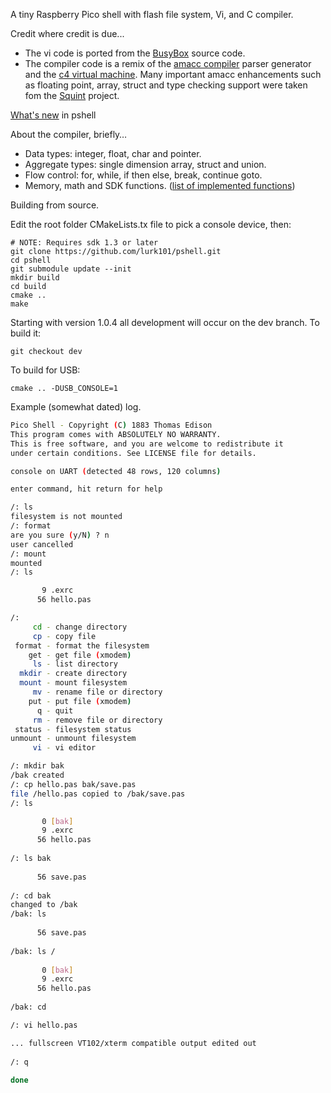 A tiny Raspberry Pico shell with flash file system, Vi, and C compiler.

[busybox]: https://www.busybox.net
[amacc compiler]: https://github.com/jserv/amacc.git
[c4 virtual machine]: https://github.com/rswier/c4.git
[Squint]: https://github.com/HPCguy/Squint.git
[list of implemented functions]: FUNCTIONS.md
[What's new]: WHATSNEW.md

Credit where credit is due...

- The vi code is ported from the [BusyBox] source code.
- The compiler code is a remix of the [amacc compiler] parser generator
and the [c4 virtual machine]. Many important amacc enhancements such as
floating point, array, struct and type checking support were taken fom
the [Squint] project.

[What's new] in pshell

About the compiler, briefly…

- Data types: integer, float, char and pointer.
- Aggregate types: single dimension array, struct and union.
- Flow control: for, while, if then else, break, continue goto.
- Memory, math and SDK functions. ([list of implemented functions])

Building from source.

Edit the root folder CMakeLists.tx file to pick a console device, then:

```
# NOTE: Requires sdk 1.3 or later
git clone https://github.com/lurk101/pshell.git
cd pshell
git submodule update --init
mkdir build
cd build
cmake ..
make
```
Starting with version 1.0.4 all development will occur on the dev branch. To build it:
```
git checkout dev
```
To build for USB:
```
cmake .. -DUSB_CONSOLE=1
```

Example (somewhat dated) log.

```sh
Pico Shell - Copyright (C) 1883 Thomas Edison
This program comes with ABSOLUTELY NO WARRANTY.
This is free software, and you are welcome to redistribute it
under certain conditions. See LICENSE file for details.

console on UART (detected 48 rows, 120 columns)

enter command, hit return for help

/: ls
filesystem is not mounted
/: format
are you sure (y/N) ? n
user cancelled
/: mount 
mounted
/: ls

       9 .exrc
      56 hello.pas

/:             
     cd - change directory
     cp - copy file
 format - format the filesystem
    get - get file (xmodem)
     ls - list directory
  mkdir - create directory
  mount - mount filesystem
     mv - rename file or directory
    put - put file (xmodem)
      q - quit
     rm - remove file or directory
 status - filesystem status
unmount - unmount filesystem
     vi - vi editor

/: mkdir bak
/bak created
/: cp hello.pas bak/save.pas
file /hello.pas copied to /bak/save.pas
/: ls

       0 [bak]
       9 .exrc
      56 hello.pas
                                                                                                                        
/: ls bak                                                                                                               
                                                                                                                        
      56 save.pas                                                                                                       
                                                                                                                        
/: cd bak                                                                                                               
changed to /bak                                                                                                         
/bak: ls                                                                                                                
                                                                                                                        
      56 save.pas                                                                                                       
                                                                                                                        
/bak: ls /                                                                                                              
                                                                                                                        
       0 [bak]                                                                                                          
       9 .exrc                                                                                                          
      56 hello.pas                                                                                                      
                                                                                                                        
/bak: cd                                                                                                                

/: vi hello.pas

... fullscreen VT102/xterm compatible output edited out
                                                                                                                        
/: q                                                                                                                    
                                                                                                                        
done                                                                                                                    
```

